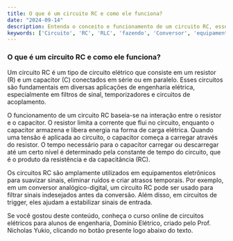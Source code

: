 ```yaml
---
title: O que é um circuito RC e como ele funciona?
date: "2024-09-14"
description: Entenda o conceito e funcionamento de um circuito RC, essencial para estudantes de engenharia elétrica.
keywords: ['Circuito', 'RC', 'RLC', 'fazendo', 'Conversor', 'equipamento', 'Trigger']
---
```


### O que é um circuito RC e como ele funciona?

Um circuito RC é um tipo de circuito elétrico que consiste em um resistor (R) e um capacitor (C) conectados em série ou em paralelo. Esses circuitos são fundamentais em diversas aplicações de engenharia elétrica, especialmente em filtros de sinal, temporizadores e circuitos de acoplamento.

O funcionamento de um circuito RC baseia-se na interação entre o resistor e o capacitor. O resistor limita a corrente que flui no circuito, enquanto o capacitor armazena e libera energia na forma de carga elétrica. Quando uma tensão é aplicada ao circuito, o capacitor começa a carregar através do resistor. O tempo necessário para o capacitor carregar ou descarregar até um certo nível é determinado pela constante de tempo do circuito, que é o produto da resistência e da capacitância (RC).

Os circuitos RC são amplamente utilizados em equipamentos eletrônicos para suavizar sinais, eliminar ruídos e criar atrasos temporais. Por exemplo, em um conversor analógico-digital, um circuito RC pode ser usado para filtrar sinais indesejados antes da conversão. Além disso, em circuitos de trigger, eles ajudam a estabilizar sinais de entrada.

Se você gostou deste conteúdo, conheça o curso online de circuitos elétricos para alunos de engenharia, Domínio Elétrico, criado pelo Prof. Nicholas Yukio, clicando no botão presente logo abaixo do texto.